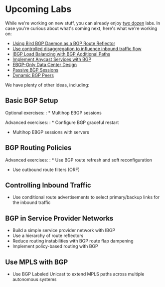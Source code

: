 # Upcoming Labs

While we're working on new stuff, you can already enjoy [two dozen](index.md) labs. In case you're curious about what's coming next, here's what we're working on:

* [Using Bird BGP Daemon as a BGP Route Reflector](challenge/01-bird-rr.md)
* [Use controlled disaggregation to influence inbound traffic flow](policy/b-disaggregate.md)
* [IBGP Load Balancing with BGP Additional Paths](lb/4-ibgp-add-path.md)
* [Implement Anycast Services with BGP](challenge/02-anycast.md) 
* [EBGP-Only Data Center Design](challenge/05-ebgp-dc.md)
* [Passive BGP Sessions](session/8-passive.md)
* [Dynamic BGP Peers](session/9-dynamic.md)

We have plenty of other ideas, including:

## Basic BGP Setup

Optional exercises:
: * Multihop EBGP sessions

Advanced exercises:
: * Configure BGP graceful restart
  * Multihop EBGP sessions with servers

## BGP Routing Policies

Advanced exercises:
: * Use BGP route refresh and soft reconfiguration
  * Use outbound route filters (ORF)

## Controlling Inbound Traffic

* Use conditional route advertisements to select primary/backup links for the inbound traffic

## BGP in Service Provider Networks

* Build a simple service provider network with IBGP
* Use a hierarchy of route reflectors
* Reduce routing instabilities with BGP route flap dampening
* Implement policy-based routing with BGP

## Use MPLS with BGP 

* Use BGP Labeled Unicast to extend MPLS paths across multiple autonomous systems
